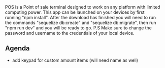 POS is a Point of sale terminal designed to work on any platform with limited computing power.
This app can be launched on your devices by first running "npm install".  After the download has finished you will need to run the commands "sequelize db:create" and "sequelize db:migrate", then run "npm run dev" and you will be ready to go.  P.S Make sure to change the password and username to the credentials of your local device.

## Agenda


- add keypad for custom amount items (will need name as well)

